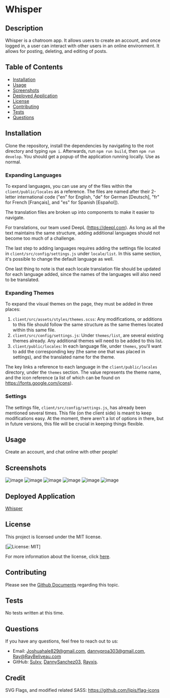 # Whisper

## Description
Whisper is a chatroom app. It allows users to create an account, and once logged in, a user can interact with other users in an online environment. It allows for posting, deleting, and editing of posts. 

## Table of Contents
- [Installation](#installation)
- [Usage](#usage)
- [Screenshots](#screenshots)
- [Deployed Application](#deployed-application)
- [License](#license)
- [Contributing](#contributing)
- [Tests](#tests)
- [Questions](#questions)

## Installation
Clone the repository, install the dependencies by navigating to the root directory and typing `npm i`. Afterwards, run `npm run build`, then `npm run develop`. You should get a popup of the application running locally. Use as normal.

### Expanding Languages
To expand languages, you can use any of the files within the `client/public/locales` as a reference. The files are named after their 2-letter international code ("en" for English, "de" for German [Deutsch], "fr" for French [Français], and "es" for Spanish [Español]).

The translation files are broken up into components to make it easier to navigate.

For translations, our team used DeepL (https://deepl.com). As long as all the text maintains the same structure, adding additional languages should not become too much of a challenge.

The last step to adding languages requires adding the settings file located in `client/src/config/settings.js` under `locale/list`. In this same section, it's possible to change the default language as well.

One last thing to note is that each locale translation file should be updated for each language added, since the names of the languages will also need to be translated.

### Expanding Themes

To expand the visual themes on the page, they must be added in three places:
1. `client/src/assets/styles/themes.scss`: Any modifications, or additions to this file should follow the same structure as the same themes located within this same file.
2. `client/src/config/settings.js`: Under `themes/list`, are several existing themes already. Any additional themes will need to be added to this list.
3. `client/public/locales`: In each language file, under `themes`, you'll want to add the corresponding key (the same one that was placed in settings), and the translated name for the theme.
 
The key links a reference to each language in the `client/public/locales` directory, under the `themes` section. The value represents the theme name, and the icon reference (a list of which can be found on https://fonts.google.com/icons).

### Settings
The settings file, `client/src/config/settings.js`, has already been mentioned several times. This file (on the client side) is meant to keep modifications easy. At the moment, there aren't a lot of options in there, but in future versions, this file will be crucial in keeping things flexible.

## Usage
Create an account, and chat online with other people! 

## Screenshots
![image](https://github.com/Sulxy/Whisper/assets/149080702/bd60e107-9794-4780-9e34-db88baa94d21)
![image](https://github.com/Sulxy/Whisper/assets/149080702/834b4295-574e-4b30-bae0-e1b6193e47b6)
![image](https://github.com/Sulxy/Whisper/assets/149080702/c18444f7-3fe3-41c9-a78f-1673b57785b7)
![image](https://github.com/Sulxy/Whisper/assets/149080702/cfbb34da-ec6f-4eae-aeed-37ba890c51e0)
![image](https://github.com/Sulxy/Whisper/assets/149080702/f498fb31-d317-4219-9975-32bf39a807c5)
![image](https://github.com/Sulxy/Whisper/assets/149080702/db208e5b-092f-4655-99f6-1f9dbff94fdd)


## Deployed Application
[Whisper](https://whisper-o7m0.onrender.com)

## License
This project is licensed under the MIT license.

[![License: MIT](https://img.shields.io/badge/License-MIT-yellow.svg)]

For more information about the license, click [here](https://opensource.org/licenses/MIT).

## Contributing
Please see the [Github Documents](https://docs.github.com/en/get-started/exploring-projects-on-github/contributing-to-a-project) regarding this topic.

## Tests
No tests written at this time.

## Questions
If you have any questions, feel free to reach out to us:
- Email: Joshuahale829@gmail.com, dannyproa303@gmail.com, Ray@RayBeliveau.com
- GitHub: [Sulxy](https://github.com/Sulxy), [DannySanchez03](https://github.com/DannySanchez03), [Rayxis](https://github.com/rayxis). 

## Credit
SVG Flags, and modified related SASS: https://github.com/lipis/flag-icons
